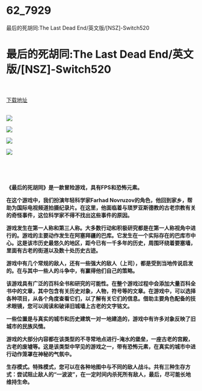 # 62_7929
最后的死胡同:The Last Dead End/英文版/[NSZ]-Switch520
# 最后的死胡同:The Last Dead End/英文版/[NSZ]-Switch520
 <br/></br>
[下载地址](https://www.switch520.cc/article/7929 "下载地址")
<br/></br>

<p><span><strong><img src="https://www.switch520.cc/muke_img/upload_art_editor_20201217-1_7d003922d2a35e15a33f1f0f8d4b0824.jpg"></strong></span></p>
<p><span><strong><img src="https://www.switch520.cc/muke_img/upload_art_editor_20201217-1_d8b1f7528a9d94f8c3d0f8f153a413af.jpg"></strong></span></p>
<p><span><strong><img src="https://www.switch520.cc/muke_img/upload_art_editor_20201217-1_4333fa007a92e18d2697a85f14f9cf22.jpg"></strong></span></p>
<p><span><strong><img src="https://www.switch520.cc/muke_img/upload_art_editor_20201217-1_85b2cef86139e8fb70c12a62f0d046db.jpg"></strong></span></p>
<p><span><strong><span>&nbsp;</span></strong></span></p>
<p><span><strong><span>&nbsp;</span></strong></span></p>
<p><span><strong><span></span></strong></span></p>
<p><span><strong>《最后的死胡同》是一款冒险游戏，具有FPS和恐怖元素。</strong></span></p>
<p><span><strong>在这个游戏中，我们扮演年轻科学家Farhad Novruzov的角色，他回到家乡，帮助为国际电视频道拍摄纪录片。在这里，他面临着与琐罗亚斯德教的古老宗教有关的奇怪事件，这位科学家不得不找出这些事件的原因。</strong></span></p>
<p><span><strong>游戏发生在第一人称和第三人称。大多数行动和积极研究都是在第一人称视角中进行的。游戏的主要动作发生在阿塞拜疆的巴库。它发生在一个实际存在的巴库市中心。这是该市历史最悠久的地区，距今已有一千多年的历史，周围环绕着要塞墙，里面有古老的街道以及数十处历史古迹。</strong></span></p>
<p><span><strong>游戏中有几个常规的敌人，还有一些强大的敌人（上司），都是受到当地传说启发的。在与其中一些人的斗争中，有赢得他们自己的策略。</strong></span></p>
<p></p>
<p><span><strong>该游戏具有广泛的百科全书和研究的可能性。在整个游戏过程中会添加大量百科全书中的文章，其中包含有关历史对象，人物，符号等的文章。在游戏中，可以选择各种项目，从各个角度查看它们，以了解有关它们的信息。借助主要角色配备的技术眼镜，您可以阅读和破译旧城墙上古老的文字铭文。</strong></span></p>
<p></p>
<p><span><strong>一些位置是与真实的城市和历史建筑一对一地建造的，游戏中有许多对象反映了旧城市的民族风情。</strong></span></p>
<p></p>
<p><span><strong>游戏的大部分内容都在该类型的不寻常地点进行–淹水的堡垒，一座古老的宫殿，古老的废墟等。这是该类型中罕见的游戏之一，带有恐怖元素，在真实的城市中进行动作笼罩在神秘的气氛中。</strong></span></p>
<p></p>
<p><span><strong>生存模式。特殊模式，您可以在各种地图中与不同的敌人战斗。共有三种生存方式：尝试阻止敌人的“一波波”，在一定时间内杀死所有敌人，最后，尽可能长地维持生命。</strong></span></p>
<p><span><strong><span><br></span><br></strong></span></p>
<p><span><strong><span><br></span></strong></span></p>
